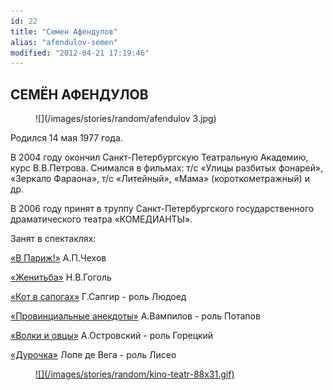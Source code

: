 ```yaml
---
id: 22
title: "Семен Афендулов"
alias: "afendulov-semen"
modified: "2012-04-21 17:19:46"
---
```


## СЕМЁН АФЕНДУЛОВ

<figure>
![](/images/stories/random/afendulov 3.jpg)
</figure>

Родился 14 мая 1977 года.

В 2004 году окончил Санкт-Петербургскую Театральную Академию, курс В.В.Петрова. Снимался в фильмах: т/с «Улицы разбитых фонарей», «Зеркало Фараона», т/с «Литейный», «Мама» (короткометражный) и др.

В 2006 году принят в труппу Санкт-Петербургского государственного драматического театра «КОМЕДИАНТЫ».

Занят в спектаклях:

[«В Париж!»](41-v-paris.html) А.П.Чехов

[«Женитьба»](69-genitba.html) Н.В.Гоголь

[«Кот в сапогах»](74-kot-v-sapogah.html) Г.Сапгир - роль Людоед

[«Провинциальные анекдоты»](71-anekdoti.html) А.Вампилов - роль Потапов

[«Волки и овцы»](42-volki-i-ovci.html) А.Островский - роль Горецкий

[«Дурочка»](44-dyrochka.html) Лопе де Вега - роль Лисео

<figure><a href="http://www.kino-teatr.ru/kino/acter/m/ros/6450/bio/">
![](/images/stories/random/kino-teatr-88x31.gif)
</a></figure>